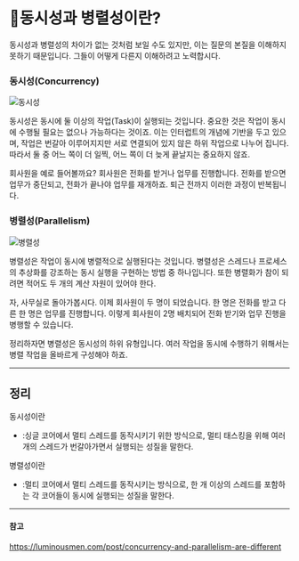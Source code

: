 # 📌동시성과 병렬성이란?


동시성과 병렬성의 차이가 없는 것처럼 보일 수도 있지만, 이는 질문의 본질을 이해하지 못하기 때문입니다. 그들이 어떻게 다른지 이해하려고 노력합시다.

### 동시성(Concurrency)
![동시성](https://user-images.githubusercontent.com/46555489/173179286-3d57f3f6-9530-46ed-985a-52eb01c83677.PNG)

동시성은 동시에 둘 이상의 작업(Task)이 실행되는 것입니다. 중요한 것은 작업이 동시에 수행될 필요는 없으나 가능하다는 것이죠. 이는 인터럽트의 개념에 기반을 두고 있으며, 작업은 번갈아 이루어지지만 서로 연결되어 있지 않은 하위 작업으로 나누어 집니다. 따라서 둘 중 어느 쪽이 더 일찍, 어느 쪽이 더 늦게 끝날지는 중요하지 않죠.

회사원을 예로 들어볼까요? 회사원은 전화를 받거나 업무를 진행합니다. 전화를 받으면 업무가 중단되고, 전화가 끝나야 업무를 재개하죠. 퇴근 전까지 이러한 과정이 반복됩니다.

### 병렬성(Parallelism)
![병렬성](https://user-images.githubusercontent.com/46555489/173179287-5dc820a1-6fa5-4151-a8b0-7a715a6d6866.PNG)

병렬성은 작업이 동시에 병렬적으로 실행된다는 것입니다. 병렬성은 스레드나 프로세스의 추상화를 강조하는 동시 실행을 구현하는 방법 중 하나입니다. 또한 병렬화가 참이 되려면 적어도 두 개의 계산 자원이 있어야 한다.

자, 사무실로 돌아가봅시다. 이제 회사원이 두 명이 되었습니다. 한 명은 전화를 받고 다른 한 명은 업무를 진행합니다. 이렇게 회사원이 2명 배치되어 전화 받기와 업무 진행을 병행할 수 있습니다.

정리하자면 병렬성은 동시성의 하위 유형입니다. 여러 작업을 동시에 수행하기 위해서는 병렬 작업을 올바르게 구성해야 하죠.

___
## 정리
동시성이란
- :싱글 코어에서 멀티 스레드를 동작시키기 위한 방식으로, 멀티 태스킹을 위해 여러 개의 스레드가 번갈아가면서 실행되는 성질을 말한다.

병렬성이란
- :멀티 코어에서 멀티 스레드를 동작시키는 방식으로, 한 개 이상의 스레드를 포함하는 각 코어들이 동시에 실행되는 성질을 말한다.


___
#### 참고
https://luminousmen.com/post/concurrency-and-parallelism-are-different